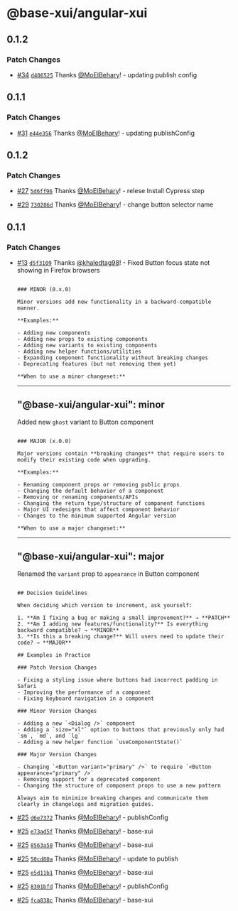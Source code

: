 # @base-xui/angular-xui

## 0.1.2

### Patch Changes

- [#34](https://github.com/base-XUI/angular-xui/pull/34) [`d406525`](https://github.com/base-XUI/angular-xui/commit/d406525e2d4bb7570378e22bd2ed5ebe71d6d420) Thanks [@MoElBehary](https://github.com/MoElBehary)! - updating publish config

## 0.1.1

### Patch Changes

- [#31](https://github.com/base-XUI/angular-xui/pull/31) [`e44e356`](https://github.com/base-XUI/angular-xui/commit/e44e3569997f6b85ad21318792614bf190ed1494) Thanks [@MoElBehary](https://github.com/MoElBehary)! - updating publishConfig

## 0.1.2

### Patch Changes

- [#27](https://github.com/base-XUI/angular-xui/pull/27) [`5d6ff96`](https://github.com/base-XUI/angular-xui/commit/5d6ff966074d974d23fed38986ef7c1bb67b2d88) Thanks [@MoElBehary](https://github.com/MoElBehary)! - relese Install Cypress step

- [#29](https://github.com/base-XUI/angular-xui/pull/29) [`730286d`](https://github.com/base-XUI/angular-xui/commit/730286dc5a2125bea9f0cdbd9cb8b485a5f5d995) Thanks [@MoElBehary](https://github.com/MoElBehary)! - change button selector name

## 0.1.1

### Patch Changes

- [#13](https://github.com/base-XUI/angular-xui/pull/13) [`d5f3109`](https://github.com/base-XUI/angular-xui/commit/d5f310934a67086ecdece1916a016cdd5938cd24) Thanks [@khaledtag98](https://github.com/khaledtag98)! - Fixed Button focus state not showing in Firefox browsers

  ```

  ### MINOR (0.x.0)

  Minor versions add new functionality in a backward-compatible manner.

  **Examples:**

  - Adding new components
  - Adding new props to existing components
  - Adding new variants to existing components
  - Adding new helper functions/utilities
  - Expanding component functionality without breaking changes
  - Deprecating features (but not removing them yet)

  **When to use a minor changeset:**

  ```

  ***

  ## "@base-xui/angular-xui": minor

  Added new `ghost` variant to Button component

  ```

  ### MAJOR (x.0.0)

  Major versions contain **breaking changes** that require users to modify their existing code when upgrading.

  **Examples:**

  - Renaming component props or removing public props
  - Changing the default behavior of a component
  - Removing or renaming components/APIs
  - Changing the return type/structure of component functions
  - Major UI redesigns that affect component behavior
  - Changes to the minimum supported Angular version

  **When to use a major changeset:**

  ```

  ***

  ## "@base-xui/angular-xui": major

  Renamed the `variant` prop to `appearance` in Button component

  ```

  ## Decision Guidelines

  When deciding which version to increment, ask yourself:

  1. **Am I fixing a bug or making a small improvement?** → **PATCH**
  2. **Am I adding new features/functionality?** Is everything backward compatible? → **MINOR**
  3. **Is this a breaking change?** Will users need to update their code? → **MAJOR**

  ## Examples in Practice

  ### Patch Version Changes

  - Fixing a styling issue where buttons had incorrect padding in Safari
  - Improving the performance of a component
  - Fixing keyboard navigation in a component

  ### Minor Version Changes

  - Adding a new `<Dialog />` component
  - Adding a `size="xl"` option to buttons that previously only had `sm`, `md`, and `lg`
  - Adding a new helper function `useComponentState()`

  ### Major Version Changes

  - Changing `<Button variant="primary" />` to require `<Button appearance="primary" />`
  - Removing support for a deprecated component
  - Changing the structure of component props to use a new pattern

  Always aim to minimize breaking changes and communicate them clearly in changelogs and migration guides.

  ```

- [#25](https://github.com/base-XUI/angular-xui/pull/25) [`d6e7372`](https://github.com/base-XUI/angular-xui/commit/d6e7372b724461470268c62ada03e7f12e88a689) Thanks [@MoElBehary](https://github.com/MoElBehary)! - publishConfig

- [#25](https://github.com/base-XUI/angular-xui/pull/25) [`e73ad5f`](https://github.com/base-XUI/angular-xui/commit/e73ad5f3dfc10e4745d3bed511a273d9badb2296) Thanks [@MoElBehary](https://github.com/MoElBehary)! - base-xui

- [#25](https://github.com/base-XUI/angular-xui/pull/25) [`8563a58`](https://github.com/base-XUI/angular-xui/commit/8563a58e501fc4ff512662c8a2c6fcbf6c92e52d) Thanks [@MoElBehary](https://github.com/MoElBehary)! - base-xui

- [#25](https://github.com/base-XUI/angular-xui/pull/25) [`50cd80a`](https://github.com/base-XUI/angular-xui/commit/50cd80a2144950bfb69e21918df8a3e34e5f7afb) Thanks [@MoElBehary](https://github.com/MoElBehary)! - update to publish

- [#25](https://github.com/base-XUI/angular-xui/pull/25) [`e5d11b1`](https://github.com/base-XUI/angular-xui/commit/e5d11b1176f261f4476a8b27d83d228b8eef7873) Thanks [@MoElBehary](https://github.com/MoElBehary)! - base-xui

- [#25](https://github.com/base-XUI/angular-xui/pull/25) [`8301bfd`](https://github.com/base-XUI/angular-xui/commit/8301bfd847e69279c0c30a0f95ac874bdaf85fd6) Thanks [@MoElBehary](https://github.com/MoElBehary)! - publishConfig

- [#25](https://github.com/base-XUI/angular-xui/pull/25) [`fca838c`](https://github.com/base-XUI/angular-xui/commit/fca838ca1dda09c3937dc540228aeb3baaf3e295) Thanks [@MoElBehary](https://github.com/MoElBehary)! - base-xui
